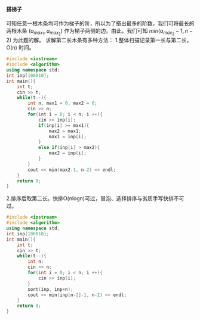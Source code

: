 #### 搭梯子

可知任意一根木条均可作为梯子的阶，所以为了搭出最多的阶数，我们可将最长的两根木条 $(a_{max_1},a_{max_2})$ 作为梯子两侧的边。由此，我们可知 $min(a_{max_2}-1 , n-2)$ 为此题的解。
求解第二长木条有多种方法：
1.整体扫描记录第一长与第二长，O(n) 时间。
```cpp
#include <iostream>
#include <algorithm>
using namespace std;
int inp[100010];
int main(){
    int t;
    cin >> t;
    while(t--){
        int n, max1 = 0, max2 = 0;
        cin >> n;
        for(int i = 0; i < n; i ++){
            cin >> inp[i];
            if(inp[i] >= max1){
                max2 = max1;
                max1 = inp[i];
            }
            else if(inp[i] > max2){
                max2 = inp[i];
            }
        }
        cout << min(max2-1, n-2) << endl;
    }
    return 0;
}
```
2.排序后取第二长。快排O(nlogn)可过，冒泡、选择排序与劣质手写快排不可过。
```cpp
#include <iostream>
#include <algorithm> 
using namespace std;
int inp[100010];
int main(){
    int t;
    cin >> t;
    while(t--){
        int n;
        cin >> n;
        for(int i = 0; i < n; i ++){
            cin >> inp[i];
        }
        sort(inp, inp+n);
        cout << min(inp[n-2]-1, n-2) << endl;
    }
    return 0; 
} 
```
